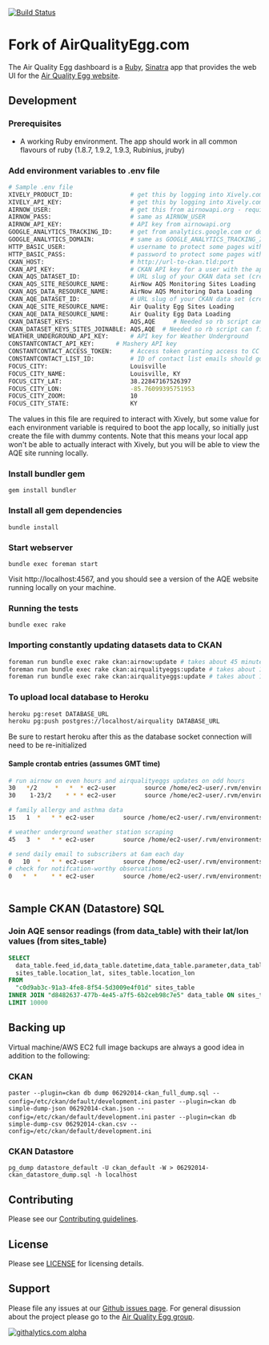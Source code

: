 [![Build Status](https://travis-ci.org/marks/airqualityegg.com.png?branch=master)](https://travis-ci.org/xively/airqualityegg.com)

# Fork of AirQualityEgg.com

The Air Quality Egg dashboard is a [Ruby](http://www.ruby-lang.org/), 
[Sinatra](http://www.sinatrarb.com/) app that provides the web UI for the
[Air Quality Egg website](http://airqualityegg.com).

## Development

### Prerequisites

* A working Ruby environment. The app should work in all common flavours
  of ruby (1.8.7, 1.9.2, 1.9.3, Rubinius, jruby)

### Add environment variables to .env file

```bash
# Sample .env file
XIVELY_PRODUCT_ID:                # get this by logging into Xively.com and creating a product batch (Manage > Add Product Batch)
XIVELY_API_KEY:                   # get this by logging into Xively.com and creating a master key (Settings > Master Keys > Add Master Key
AIRNOW_USER:                      # get this from airnowapi.org - required for fetching EPA air quality data
AIRNOW_PASS:                      # same as AIRNOW_USER
AIRNOW_API_KEY:                   # API key from airnowapi.org
GOOGLE_ANALYTICS_TRACKING_ID:     # get from analytics.google.com or don't include and google analytics wont be used
GOOGLE_ANALYTICS_DOMAIN:          # same as GOOGLE_ANALYTICS_TRACKING_ID
HTTP_BASIC_USER:                  # username to protect some pages with
HTTP_BASIC_PASS:                  # password to protect some pages with
CKAN_HOST:                        # http://url-to-ckan.tld:port
CKAN_API_KEY:                     # CKAN API key for a user with the appropriate rights to data sets named below
CKAN_AQS_DATASET_ID:              # URL slug of your CKAN data set (created through CKAN web GUI) for AQS data
CKAN_AQS_SITE_RESOURCE_NAME:      AirNow AQS Monitoring Sites Loading
CKAN_AQS_DATA_RESOURCE_NAME:      AirNow AQS Monitoring Data Loading
CKAN_AQE_DATASET_ID:              # URL slug of your CKAN data set (created through CKAN web GUI) for AQE data
CKAN_AQE_SITE_RESOURCE_NAME:      Air Quality Egg Sites Loading
CKAN_AQE_DATA_RESOURCE_NAME:      Air Quality Egg Data Loading
CKAN_DATASET_KEYS:                AQS,AQE     # Needed so rb script can find CKAN* env vars
CKAN_DATASET_KEYS_SITES_JOINABLE: AQS,AQE  # Needed so rb script can find CKAN* env vars
WEATHER_UNDERGROUND_API_KEY:      # API key for Weather Underground
CONSTANTCONTACT_API_KEY:	  # Mashery API key
CONSTANTCONTACT_ACCESS_TOKEN:     # Access token granting access to CC account
CONSTANTCONTACT_LIST_ID:          # ID of contact list emails should go to
FOCUS_CITY:                       Louisville
FOCUS_CITY_NAME:                  Louisville, KY
FOCUS_CITY_LAT:                   38.22847167526397
FOCUS_CITY_LON:                   -85.76099395751953
FOCUS_CITY_ZOOM:                  10
FOCUS_CITY_STATE:                 KY
```

The values in this file are required to interact with Xively, but some value
for each environment variable is required to boot the app locally, so initially
just create the file with dummy contents. Note that this means your local app 
won't be able to actually interact with Xively, but you will be able to view the 
AQE site running locally.

### Install bundler gem

`gem install bundler`

### Install all gem dependencies

`bundle install`

### Start webserver

`bundle exec foreman start`

Visit http://localhost:4567, and you should see a version of the AQE 
website running locally on your machine.

### Running the tests

`bundle exec rake`

### Importing constantly updating datasets data to CKAN
```bash
foreman run bundle exec rake ckan:airnow:update # takes about 45 minutes
foreman run bundle exec rake ckan:airqualityeggs:update # takes about 10 minutes for 1,000 eggs
foreman run bundle exec rake ckan:airqualityeggs:update # takes about 10 seconds for 5 sites
```

### To upload local database to Heroku
```bash
heroku pg:reset DATABASE_URL
heroku pg:push postgres://localhost/airquality DATABASE_URL
```
Be sure to restart heroku after this as the database socket connection will need to be re-initialized

#### Sample crontab entries (assumes GMT time)
```bash
# run airnow on even hours and airqualityeggs updates on odd hours
30   */2     *   *  * ec2-user        source /home/ec2-user/.rvm/environments/ruby-2.0.0-p451 && cd /home/ec2-user/airqualityegg.com && foreman run bundle exec rake ckan:airnow:update
30    1-23/2    * * * ec2-user        source /home/ec2-user/.rvm/environments/ruby-2.0.0-p451 && cd /home/ec2-user/airqualityegg.com && foreman run bundle exec rake ckan:airqualityeggs:update

# family allergy and asthma data 
15   1  *	* * ec2-user        source /home/ec2-user/.rvm/environments/ruby-2.0.0-p451 && cd /home/ec2-user/airqualityegg.com && foreman run bundle exec rake ckan:famallergy:update 

# weather underground weather station scraping
45   3  *	* * ec2-user        source /home/ec2-user/.rvm/environments/ruby-2.0.0-p451 && cd /home/ec2-user/airqualityegg.com && foreman run bundle exec rake ckan:wupws:update 

# send daily email to subscribers at 6am each day
0   10  *	* * ec2-user        source /home/ec2-user/.rvm/environments/ruby-2.0.0-p451 && cd /home/ec2-user/airqualityegg.com && foreman run bundle exec rake mailer:institute_messages:daily
# check for notifcation-worthy observations
0   *  *	* * ec2-user        source /home/ec2-user/.rvm/environments/ruby-2.0.0-p451 && cd /home/ec2-user/airqualityegg.com && foreman run bundle exec rake mailer:institute_messages:breaking



```

## Sample CKAN (Datastore) SQL

### Join AQE sensor readings (from data_table) with their lat/lon values (from sites_table)
```sql
SELECT
  data_table.feed_id,data_table.datetime,data_table.parameter,data_table.value,data_table.unit,
  sites_table.location_lat, sites_table.location_lon
FROM
  "c0d9ab3c-91a3-4fe8-8f54-5d3009e4f01d" sites_table
INNER JOIN "d8482637-477b-4e45-a7f5-6b2ceb98c7e5" data_table ON sites_table.id = data_table.feed_id
LIMIT 10000
```

## Backing up

Virtual machine/AWS EC2 full image backups are always a good idea in addition to the following:

### CKAN
`paster --plugin=ckan db dump 06292014-ckan_full_dump.sql --config=/etc/ckan/default/development.ini`
`paster --plugin=ckan db simple-dump-json 06292014-ckan.json --config=/etc/ckan/default/development.ini`
`paster --plugin=ckan db simple-dump-csv 06292014-ckan.csv --config=/etc/ckan/default/development.ini`

### CKAN Datastore
`pg_dump datastore_default -U ckan_default -W > 06292014-ckan_datastore_dump.sql -h localhost`

## Contributing

Please see our [Contributing guidelines](https://github.com/xively/airqualityegg.com/blob/master/CONTRIBUTING.md).

## License

Please see [LICENSE](https://github.com/xively/airqualityegg.com/blog/master/LICENSE) for licensing details.

## Support

Please file any issues at our [Github issues page](https://github.com/xively/airqualityegg.com/issues).
For general disussion about the project please go to the [Air Quality Egg group](https://groups.google.com/forum/#!forum/airqualityegg).

[![githalytics.com alpha](https://cruel-carlota.pagodabox.com/66c4028a64953ab110a8fd2ea42ca216 "githalytics.com")](http://githalytics.com/xively/airqualityegg.com)
